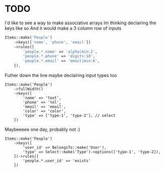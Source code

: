 # TODO

I'd like to see a way to make associative arrays
Im thinking declairing the keys like so
And it would make a 3 column row of inputs

```php
Items::make('People')
    ->keys(['name', 'phone', 'email'])
    ->rules([
        'people.*.name' => 'alpha|min:2',
        'people.*.phone' => 'digits:10',
        'people.*.email' => 'email|min:6',
    ]),
```

Futher down the line maybe declairing input types too

```
Items::make('People')
    ->fullWidth()
    ->keys([
        'name' => 'text',
        'phone' => 'tel',
        'email' => 'email',
        'color' => 'color',
        'type' => ['type-1', 'type-2'], // select
    ])
```

Maybeeeee one day, probably not :)

```
Items::make('People')
    ->keys([
        'user_id' => BelongsTo::make('User'),
        'type' => Select::make('Type')->options(['type-1', 'type-2]),
    ])->rules([
        'people.*.user_id' => 'exists'
    ])
```